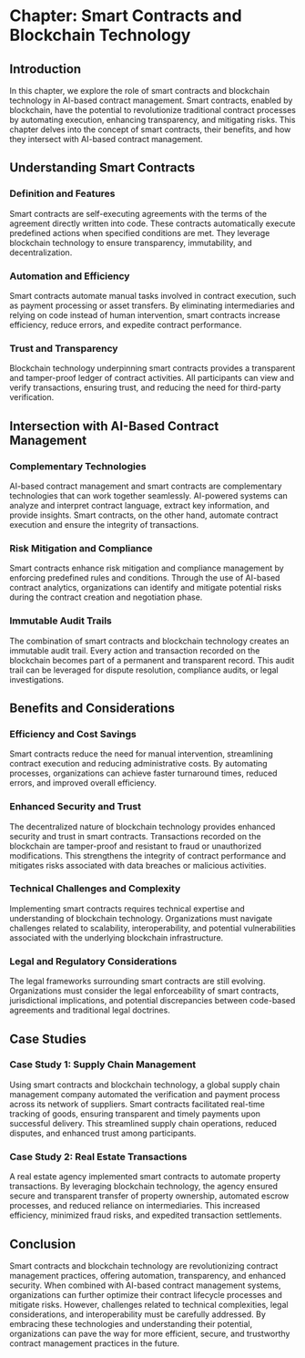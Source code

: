 Chapter: Smart Contracts and Blockchain Technology
==================================================

Introduction
------------

In this chapter, we explore the role of smart contracts and blockchain technology in AI-based contract management. Smart contracts, enabled by blockchain, have the potential to revolutionize traditional contract processes by automating execution, enhancing transparency, and mitigating risks. This chapter delves into the concept of smart contracts, their benefits, and how they intersect with AI-based contract management.

Understanding Smart Contracts
-----------------------------

### Definition and Features

Smart contracts are self-executing agreements with the terms of the agreement directly written into code. These contracts automatically execute predefined actions when specified conditions are met. They leverage blockchain technology to ensure transparency, immutability, and decentralization.

### Automation and Efficiency

Smart contracts automate manual tasks involved in contract execution, such as payment processing or asset transfers. By eliminating intermediaries and relying on code instead of human intervention, smart contracts increase efficiency, reduce errors, and expedite contract performance.

### Trust and Transparency

Blockchain technology underpinning smart contracts provides a transparent and tamper-proof ledger of contract activities. All participants can view and verify transactions, ensuring trust, and reducing the need for third-party verification.

Intersection with AI-Based Contract Management
----------------------------------------------

### Complementary Technologies

AI-based contract management and smart contracts are complementary technologies that can work together seamlessly. AI-powered systems can analyze and interpret contract language, extract key information, and provide insights. Smart contracts, on the other hand, automate contract execution and ensure the integrity of transactions.

### Risk Mitigation and Compliance

Smart contracts enhance risk mitigation and compliance management by enforcing predefined rules and conditions. Through the use of AI-based contract analytics, organizations can identify and mitigate potential risks during the contract creation and negotiation phase.

### Immutable Audit Trails

The combination of smart contracts and blockchain technology creates an immutable audit trail. Every action and transaction recorded on the blockchain becomes part of a permanent and transparent record. This audit trail can be leveraged for dispute resolution, compliance audits, or legal investigations.

Benefits and Considerations
---------------------------

### Efficiency and Cost Savings

Smart contracts reduce the need for manual intervention, streamlining contract execution and reducing administrative costs. By automating processes, organizations can achieve faster turnaround times, reduced errors, and improved overall efficiency.

### Enhanced Security and Trust

The decentralized nature of blockchain technology provides enhanced security and trust in smart contracts. Transactions recorded on the blockchain are tamper-proof and resistant to fraud or unauthorized modifications. This strengthens the integrity of contract performance and mitigates risks associated with data breaches or malicious activities.

### Technical Challenges and Complexity

Implementing smart contracts requires technical expertise and understanding of blockchain technology. Organizations must navigate challenges related to scalability, interoperability, and potential vulnerabilities associated with the underlying blockchain infrastructure.

### Legal and Regulatory Considerations

The legal frameworks surrounding smart contracts are still evolving. Organizations must consider the legal enforceability of smart contracts, jurisdictional implications, and potential discrepancies between code-based agreements and traditional legal doctrines.

Case Studies
------------

### Case Study 1: Supply Chain Management

Using smart contracts and blockchain technology, a global supply chain management company automated the verification and payment process across its network of suppliers. Smart contracts facilitated real-time tracking of goods, ensuring transparent and timely payments upon successful delivery. This streamlined supply chain operations, reduced disputes, and enhanced trust among participants.

### Case Study 2: Real Estate Transactions

A real estate agency implemented smart contracts to automate property transactions. By leveraging blockchain technology, the agency ensured secure and transparent transfer of property ownership, automated escrow processes, and reduced reliance on intermediaries. This increased efficiency, minimized fraud risks, and expedited transaction settlements.

Conclusion
----------

Smart contracts and blockchain technology are revolutionizing contract management practices, offering automation, transparency, and enhanced security. When combined with AI-based contract management systems, organizations can further optimize their contract lifecycle processes and mitigate risks. However, challenges related to technical complexities, legal considerations, and interoperability must be carefully addressed. By embracing these technologies and understanding their potential, organizations can pave the way for more efficient, secure, and trustworthy contract management practices in the future.
